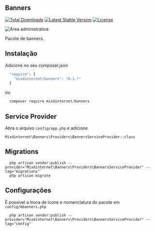 ## Banners

[![Total Downloads](https://poser.pugx.org/mixdinternet/banners/d/total.svg)](https://packagist.org/packages/mixdinternet/banners)
[![Latest Stable Version](https://poser.pugx.org/mixdinternet/banners/v/stable.svg)](https://packagist.org/packages/mixdinternet/banners)
[![License](https://poser.pugx.org/mixdinternet/banners/license.svg)](https://packagist.org/packages/mixdinternet/banners)

![Área administrativa](http://www.mixd.com.br/github/1aaa774722af7e42241b4ed49fd2ebe5.png "Área administrativa")

Pacote de banners.

## Instalação

Adicione no seu composer.json

```js
  "require": {
    "mixdinternet/banners": "0.1.*"
  }
```

ou

```js
  composer require mixdinternet/banners
```

## Service Provider

Abra o arquivo `config/app.php` e adicione

`Mixdinternet\Banners\Providers\BannersServiceProvider::class`

## Migrations

```
  php artisan vendor:publish --provider="Mixdinternet\Banners\Providers\BannersServiceProvider" --tag="migrations"`
  php artisan migrate
```

## Configurações

É possivel a troca de icone e nomenclatura do pacote em `config/mbanners.php`

```
  php artisan vendor:publish --provider="Mixdinternet\Banners\Providers\BannersServiceProvider" --tag="config"`
```